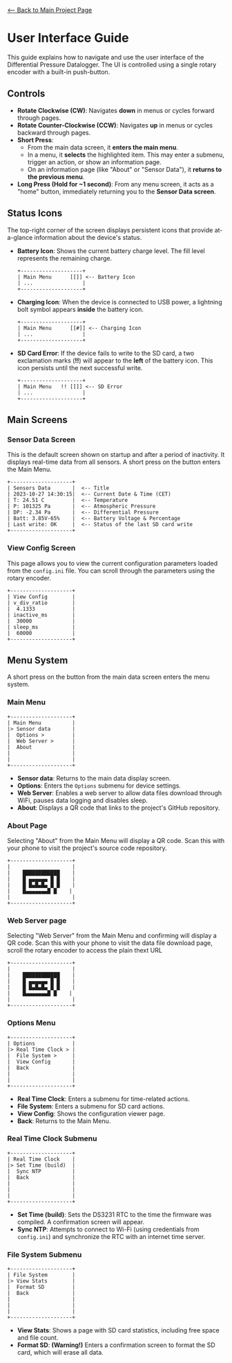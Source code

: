 [<-- Back to Main Project Page](README.md)
# User Interface Guide

This guide explains how to navigate and use the user interface of the Differential Pressure Datalogger. The UI is controlled using a single rotary encoder with a built-in push-button.

## Controls

*   **Rotate Clockwise (CW)**: Navigates **down** in menus or cycles forward through pages.
*   **Rotate Counter-Clockwise (CCW)**: Navigates **up** in menus or cycles backward through pages.
*   **Short Press**:
    *   From the main data screen, it **enters the main menu**.
    *   In a menu, it **selects** the highlighted item. This may enter a submenu, trigger an action, or show an information page.
    *   On an information page (like "About" or "Sensor Data"), it **returns to the previous menu**.
*   **Long Press (Hold for ~1 second)**: From any menu screen, it acts as a "home" button, immediately returning you to the **Sensor Data screen**.

## Status Icons

The top-right corner of the screen displays persistent icons that provide at-a-glance information about the device's status.

*   **Battery Icon**: Shows the current battery charge level. The fill level represents the remaining charge.

    ```
    +--------------------+
    | Main Menu      [[]] <-- Battery Icon
    | ...                |
    +--------------------+
    ```

*   **Charging Icon**: When the device is connected to USB power, a lightning bolt symbol appears **inside** the battery icon.

    ```
    +--------------------+
    | Main Menu      [[#]] <-- Charging Icon
    | ...                |
    +--------------------+
    ```

*   **SD Card Error**: If the device fails to write to the SD card, a two exclamation marks (**!!**) will appear to the **left** of the battery icon. This icon persists until the next successful write.

    ```
    +--------------------+
    | Main Menu   !! [[]] <-- SD Error
    | ...                |
    +--------------------+
    ```

## Main Screens

### Sensor Data Screen

This is the default screen shown on startup and after a period of inactivity. It displays real-time data from all sensors. A short press on the button enters the Main Menu.

```
+--------------------+
| Sensors Data       |  <-- Title
| 2023-10-27 14:30:15|  <-- Current Date & Time (CET)
| T: 24.51 C         |  <-- Temperature
| P: 101325 Pa       |  <-- Atmospheric Pressure
| DP: -2.34 Pa       |  <-- Differential Pressure
| Batt: 3.85V-65%    |  <-- Battery Voltage & Percentage
| Last write: OK     |  <-- Status of the last SD card write
+--------------------+
```

### View Config Screen

This page allows you to view the current configuration parameters loaded from the `config.ini` file. You can scroll through the parameters using the rotary encoder.

```
+--------------------+
| View Config        |
| v_div_ratio        |
|  4.1333            |
| inactive_ms        |
|  30000             |
| sleep_ms           |
|  60000             |
+--------------------+
```

## Menu System

A short press on the button from the main data screen enters the menu system.

### Main Menu

```
+--------------------+
| Main Menu          |
|> Sensor data       |
|  Options >         |
|  Web Server >      |
|  About             |
|                    |
|                    |
+--------------------+
```

*   **Sensor data**: Returns to the main data display screen.
*   **Options**: Enters the `Options` submenu for device settings.
*   **Web Server**: Enables a web server to allow data files download through WiFi, pauses data logging and disables sleep.
*   **About**: Displays a QR code that links to the project's GitHub repository.

### About Page

Selecting "About" from the Main Menu will display a QR code. Scan this with your phone to visit the project's source code repository.

```
+--------------------+
|                    |
|    ████████████    |
|    █ ▄▄▄▄▄▄ █ █    |
|    █ █▄█▄█▄ █ █    |
|    █▄▄▄▄▄▄▄█ █    |
|                    |
+--------------------+
```

### Web Server page

Selecting "Web Server" from the Main Menu and confirming will display a QR code. Scan this with your phone to visit the data file download page, scroll the rotary encoder to access the plain thext URL

```
+--------------------+
|                    |
|    ████████████    |
|    █ ▄▄▄▄▄▄ █ █    |
|    █ █▄█▄█▄ █ █    |
|    █▄▄▄▄▄▄▄█ █    |
|                    |
+--------------------+
```


### Options Menu

```
+--------------------+
| Options            |
|> Real Time Clock > |
|  File System >     |
|  View Config       |
|  Back              |
|                    |
|                    |
+--------------------+
```

*   **Real Time Clock**: Enters a submenu for time-related actions.
*   **File System**: Enters a submenu for SD card actions.
*   **View Config**: Shows the configuration viewer page.
*   **Back**: Returns to the Main Menu.

### Real Time Clock Submenu

```
+--------------------+
| Real Time Clock    |
|> Set Time (build)  |
|  Sync NTP          |
|  Back              |
|                    |
|                    |
|                    |
+--------------------+
```

*   **Set Time (build)**: Sets the DS3231 RTC to the time the firmware was compiled. A confirmation screen will appear.
*   **Sync NTP**: Attempts to connect to Wi-Fi (using credentials from `config.ini`) and synchronize the RTC with an internet time server.

### File System Submenu

```
+--------------------+
| File System        |
|> View Stats        |
|  Format SD         |
|  Back              |
|                    |
|                    |
|                    |
+--------------------+
```

*   **View Stats**: Shows a page with SD card statistics, including free space and file count.
*   **Format SD**: **(Warning!)** Enters a confirmation screen to format the SD card, which will erase all data.